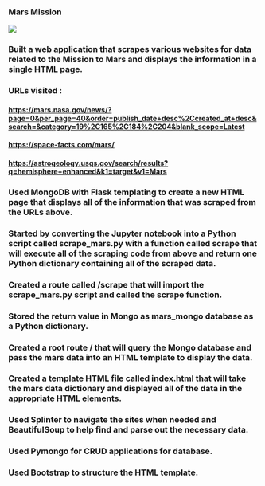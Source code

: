                                                                    
### Mars Mission 
<img src= "https://github.com/BanuNathan/web-scraping-challenge/blob/master/website.png  ">



### Built a web application that scrapes various websites for data related to the Mission to Mars and displays the information in a single HTML page.

### URLs visited :
#### https://mars.nasa.gov/news/?page=0&per_page=40&order=publish_date+desc%2Ccreated_at+desc&search=&category=19%2C165%2C184%2C204&blank_scope=Latest
####               https://space-facts.com/mars/
####               https://astrogeology.usgs.gov/search/results?q=hemisphere+enhanced&k1=target&v1=Mars

### Used MongoDB with Flask templating to create a new HTML page that displays all of the information that was scraped from the URLs above.

### Started by converting the Jupyter notebook into a Python script called scrape_mars.py with a function called scrape that will execute all of the scraping code from above and return one Python dictionary containing all of the scraped data.

### Created a route called /scrape that will import the scrape_mars.py script and called the scrape function.

### Stored the return value in Mongo as mars_mongo database as a Python dictionary.
### Created a root route / that will query the Mongo database and pass the mars data into an HTML template to display the data.

### Created a template HTML file called index.html that will take the mars data dictionary and displayed all of the data in the appropriate HTML elements. 

### Used Splinter to navigate the sites when needed and BeautifulSoup to help find and parse out the necessary data.

### Used Pymongo for CRUD applications for database. 

### Used Bootstrap to structure the HTML template.
 
